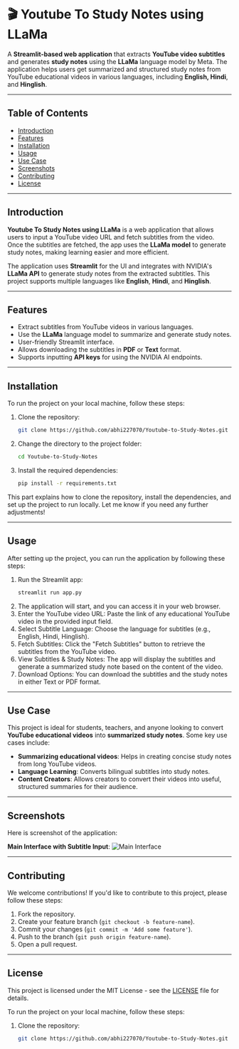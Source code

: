 # 🎬 **Youtube To Study Notes using LLaMa**

A **Streamlit-based web application** that extracts **YouTube video subtitles** and generates **study notes** using the **LLaMa** language model by Meta. The application helps users get summarized and structured study notes from YouTube educational videos in various languages, including **English, Hindi**, and **Hinglish**.

---

## Table of Contents
- [Introduction](#introduction)
- [Features](#features)
- [Installation](#installation)
- [Usage](#usage)
- [Use Case](#use-case)
- [Screenshots](#screenshots)
- [Contributing](#contributing)
- [License](#license)

---

## Introduction

**Youtube To Study Notes using LLaMa** is a web application that allows users to input a YouTube video URL and fetch subtitles from the video. Once the subtitles are fetched, the app uses the **LLaMa model** to generate study notes, making learning easier and more efficient.

The application uses **Streamlit** for the UI and integrates with NVIDIA's **LLaMa API** to generate study notes from the extracted subtitles. This project supports multiple languages like **English**, **Hindi**, and **Hinglish**.

---

## Features
- Extract subtitles from YouTube videos in various languages.
- Use the **LLaMa** language model to summarize and generate study notes.
- User-friendly Streamlit interface.
- Allows downloading the subtitles in **PDF** or **Text** format.
- Supports inputting **API keys** for using the NVIDIA AI endpoints.

---

## Installation

To run the project on your local machine, follow these steps:

1. Clone the repository:
   ```bash
   git clone https://github.com/abhi227070/Youtube-to-Study-Notes.git
2. Change the directory to the project folder:
   ```bash
   cd Youtube-to-Study-Notes
3. Install the required dependencies:
   ```bash
   pip install -r requirements.txt


This part explains how to clone the repository, install the dependencies, and set up the project to run locally. Let me know if you need any further adjustments!

---

## Usage

After setting up the project, you can run the application by following these steps:

1. Run the Streamlit app:
   ```bash
   streamlit run app.py

2. The application will start, and you can access it in your web browser.
3. Enter the YouTube video URL: Paste the link of any educational YouTube video in the provided input field.
4. Select Subtitle Language: Choose the language for subtitles (e.g., English, Hindi, Hinglish).
5. Fetch Subtitles: Click the "Fetch Subtitles" button to retrieve the subtitles from the YouTube video.
6. View Subtitles & Study Notes: The app will display the subtitles and generate a summarized study note based on the content of the video.
7. Download Options: You can download the subtitles and the study notes in either Text or PDF format.

---

## Use Case

This project is ideal for students, teachers, and anyone looking to convert **YouTube educational videos** into **summarized study notes**. Some key use cases include:

- **Summarizing educational videos**: Helps in creating concise study notes from long YouTube videos.
- **Language Learning**: Converts bilingual subtitles into study notes.
- **Content Creators**: Allows creators to convert their videos into useful, structured summaries for their audience.

---

## Screenshots

Here is screenshot of the application:

**Main Interface with Subtitle Input**:
   ![Main Interface](link_to_screenshot1)

---

## Contributing

We welcome contributions! If you'd like to contribute to this project, please follow these steps:

1. Fork the repository.
2. Create your feature branch (`git checkout -b feature-name`).
3. Commit your changes (`git commit -m 'Add some feature'`).
4. Push to the branch (`git push origin feature-name`).
5. Open a pull request.

---

## License

This project is licensed under the MIT License - see the [LICENSE](LICENSE) file for details.


To run the project on your local machine, follow these steps:

1. Clone the repository:
   ```bash
   git clone https://github.com/abhi227070/Youtube-to-Study-Notes.git
